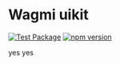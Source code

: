 # Wagmi uikit

[![Test Package](https://github.com/RealWagmi/uikit/actions/workflows/test.yml/badge.svg)](https://github.com/RealWagmi/uikit/actions/workflows/test.yml)
[![npm version](https://img.shields.io/npm/v/@real-wagmi/uikit/latest.svg)](https://www.npmjs.com/package/@real-wagmi/uikit/v/latest)






yes yes